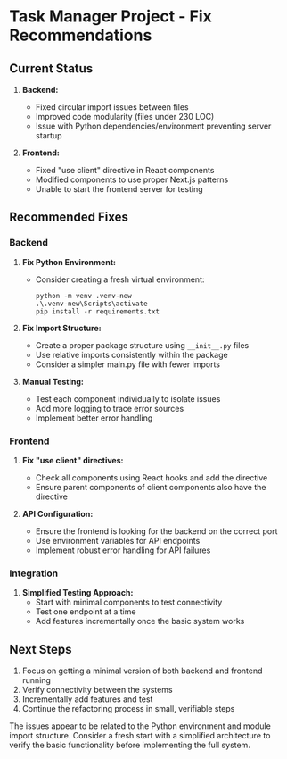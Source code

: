 # Task Manager Project - Fix Recommendations

## Current Status

1. **Backend:**
   - Fixed circular import issues between files
   - Improved code modularity (files under 230 LOC)
   - Issue with Python dependencies/environment preventing server startup

2. **Frontend:**
   - Fixed "use client" directive in React components
   - Modified components to use proper Next.js patterns
   - Unable to start the frontend server for testing

## Recommended Fixes

### Backend

1. **Fix Python Environment:**
   - Consider creating a fresh virtual environment:
     ```
     python -m venv .venv-new
     .\.venv-new\Scripts\activate
     pip install -r requirements.txt
     ```

2. **Fix Import Structure:**
   - Create a proper package structure using `__init__.py` files
   - Use relative imports consistently within the package
   - Consider a simpler main.py file with fewer imports

3. **Manual Testing:**
   - Test each component individually to isolate issues
   - Add more logging to trace error sources
   - Implement better error handling

### Frontend

1. **Fix "use client" directives:**
   - Check all components using React hooks and add the directive
   - Ensure parent components of client components also have the directive

2. **API Configuration:**
   - Ensure the frontend is looking for the backend on the correct port
   - Use environment variables for API endpoints
   - Implement robust error handling for API failures

### Integration

1. **Simplified Testing Approach:**
   - Start with minimal components to test connectivity
   - Test one endpoint at a time
   - Add features incrementally once the basic system works

## Next Steps

1. Focus on getting a minimal version of both backend and frontend running
2. Verify connectivity between the systems
3. Incrementally add features and test
4. Continue the refactoring process in small, verifiable steps

The issues appear to be related to the Python environment and module import structure. Consider a fresh start with a simplified architecture to verify the basic functionality before implementing the full system.
